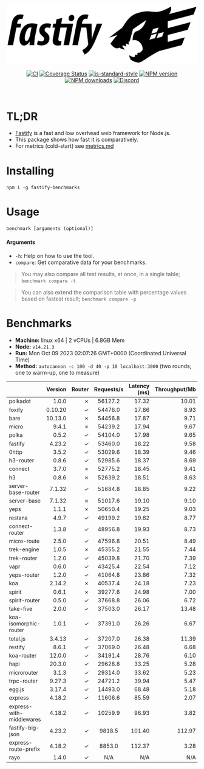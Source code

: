 <div align="center">
  <img src="https://github.com/fastify/graphics/raw/HEAD/fastify-landscape-outlined.svg" width="650" height="auto"/>
</div>

<div align="center">

[![CI](https://github.com/fastify/fastify/workflows/ci/badge.svg)](https://github.com/fastify/fastify/actions/workflows/ci.yml)
[![Coverage Status](https://coveralls.io/repos/github/fastify/fastify/badge.svg?branch=master)](https://coveralls.io/github/fastify/fastify?branch=master)
[![js-standard-style](https://img.shields.io/badge/code%20style-standard-brightgreen.svg?style=flat)](http://standardjs.com/)
[![NPM version](https://img.shields.io/npm/v/fastify.svg?style=flat)](https://www.npmjs.com/package/fastify)
[![NPM downloads](https://img.shields.io/npm/dm/fastify.svg?style=flat)](https://www.npmjs.com/package/fastify) [![Discord](https://img.shields.io/discord/725613461949906985)](https://discord.gg/fastify)

</div>
<br />

# TL;DR

* [Fastify](https://github.com/fastify/fastify) is a fast and low overhead web framework for Node.js.
* This package shows how fast it is comparatively.
* For metrics (cold-start) see [metrics.md](./METRICS.md)

# Installing

```
npm i -g fastify-benchmarks
```

# Usage

```
benchmark [arguments (optional)]
```

#### Arguments

* `-h`: Help on how to use the tool.
* `compare`: Get comparative data for your benchmarks.

> You may also compare all test results, at once, in a single table; `benchmark compare -t`

> You can also extend the comparison table with percentage values based on fastest result; `benchmark compare -p`
# Benchmarks

* __Machine:__ linux x64 | 2 vCPUs | 6.8GB Mem
* __Node:__ `v14.21.3`
* __Run:__ Mon Oct 09 2023 02:07:26 GMT+0000 (Coordinated Universal Time)
* __Method:__ `autocannon -c 100 -d 40 -p 10 localhost:3000` (two rounds; one to warm-up, one to measure)

|                          | Version | Router | Requests/s | Latency (ms) | Throughput/Mb |
| :--                      | --:     | --:    | :-:        | --:          | --:           |
| polkadot                 | 1.0.0   | ✗      | 56127.2    | 17.32        | 10.01         |
| foxify                   | 0.10.20 | ✓      | 54476.0    | 17.86        | 8.93          |
| bare                     | 10.13.0 | ✗      | 54456.8    | 17.87        | 9.71          |
| micro                    | 9.4.1   | ✗      | 54239.2    | 17.94        | 9.67          |
| polka                    | 0.5.2   | ✓      | 54104.0    | 17.98        | 9.65          |
| fastify                  | 4.23.2  | ✓      | 53460.0    | 18.22        | 9.58          |
| 0http                    | 3.5.2   | ✓      | 53029.6    | 18.39        | 9.46          |
| h3-router                | 0.8.6   | ✓      | 52985.6    | 18.37        | 8.69          |
| connect                  | 3.7.0   | ✗      | 52775.2    | 18.45        | 9.41          |
| h3                       | 0.8.6   | ✗      | 52639.2    | 18.51        | 8.63          |
| server-base-router       | 7.1.32  | ✓      | 51684.8    | 18.85        | 9.22          |
| server-base              | 7.1.32  | ✗      | 51017.6    | 19.10        | 9.10          |
| yeps                     | 1.1.1   | ✗      | 50650.4    | 19.25        | 9.03          |
| restana                  | 4.9.7   | ✓      | 49199.2    | 19.82        | 8.77          |
| connect-router           | 1.3.8   | ✓      | 48956.8    | 19.93        | 8.73          |
| micro-route              | 2.5.0   | ✓      | 47596.8    | 20.51        | 8.49          |
| trek-engine              | 1.0.5   | ✗      | 45355.2    | 21.55        | 7.44          |
| trek-router              | 1.2.0   | ✓      | 45039.8    | 21.70        | 7.39          |
| vapr                     | 0.6.0   | ✓      | 43425.4    | 22.54        | 7.12          |
| yeps-router              | 1.2.0   | ✓      | 41064.8    | 23.86        | 7.32          |
| koa                      | 2.14.2  | ✗      | 40537.4    | 24.18        | 7.23          |
| spirit                   | 0.6.1   | ✗      | 39277.6    | 24.98        | 7.00          |
| spirit-router            | 0.5.0   | ✓      | 37668.8    | 26.06        | 6.72          |
| take-five                | 2.0.0   | ✓      | 37503.0    | 26.17        | 13.48         |
| koa-isomorphic-router    | 1.0.1   | ✓      | 37391.0    | 26.26        | 6.67          |
| total.js                 | 3.4.13  | ✓      | 37207.0    | 26.38        | 11.39         |
| restify                  | 8.6.1   | ✓      | 37069.0    | 26.48        | 6.68          |
| koa-router               | 12.0.0  | ✓      | 34191.4    | 28.76        | 6.10          |
| hapi                     | 20.3.0  | ✓      | 29628.8    | 33.25        | 5.28          |
| microrouter              | 3.1.3   | ✓      | 29314.0    | 33.62        | 5.23          |
| trpc-router              | 9.27.3  | ✓      | 24721.2    | 39.94        | 5.47          |
| egg.js                   | 3.17.4  | ✓      | 14493.0    | 68.48        | 5.18          |
| express                  | 4.18.2  | ✓      | 11606.6    | 85.59        | 2.07          |
| express-with-middlewares | 4.18.2  | ✓      | 10259.9    | 96.93        | 3.82          |
| fastify-big-json         | 4.23.2  | ✓      | 9818.5     | 101.40       | 112.97        |
| express-route-prefix     | 4.18.2  | ✓      | 8853.0     | 112.37       | 3.28          |
| rayo                     | 1.4.0   | ✓      | N/A        | N/A          | N/A           |
